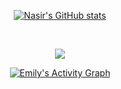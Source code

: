 <div align="center">
  <div>

[![Nasir's GitHub stats](https://github-readme-stats.vercel.app/api?username=imnasirahemad&show_icons=true&theme=gruvbox)](https://i.giphy.com/media/cJuQTVK8g5f08Dc5ix/giphy-downsized.gif)

<br>

<p align="center">
  <a href="https://github.com/imnasirahemad">
    <img src="https://github-readme-streak-stats.herokuapp.com?user=imnasirahemad&theme=elegant&hide_border=true&date_format=M%20j%5B%2C%20Y%5D"/>
  </a>
</p>
<a href="https://github.com/imnasirahemad"><img alt="Emily's Activity Graph" src="https://activity-graph.herokuapp.com/graph?username=imnasirahemad&bg_color=1F222E&color=F8D866&line=F85D7F&point=FFFFFF&hide_border=true" /></a>